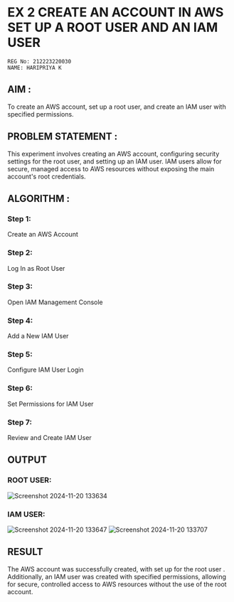  # EX 2 CREATE AN  ACCOUNT IN AWS SET UP A ROOT USER AND AN IAM USER 
```
REG No: 212223220030
NAME: HARIPRIYA K
```

## AIM :
To create an AWS account, set up a root user, and create an IAM user with specified permissions.

## PROBLEM STATEMENT :
This experiment involves creating an AWS account, configuring security settings for the root user, and setting up an IAM user. IAM users allow for secure, managed access to AWS resources without exposing the main account's root credentials.

## ALGORITHM :

 ### Step 1:
 Create an AWS Account </br>
 ### Step 2:
 Log In as Root User </br>
 ### Step 3:
 Open IAM Management Console</br>
 ### Step 4:
 Add a New IAM User</br>
 ### Step 5:
 Configure IAM User Login</br>
 ### Step 6:
 Set Permissions for IAM User</br>
 ### Step 7:
 Review and Create IAM User</br>


## OUTPUT

### ROOT USER:

![Screenshot 2024-11-20 133634](https://github.com/user-attachments/assets/3e8d878f-831f-4838-97ab-4da7a34ac4ba)


 ### IAM USER:

![Screenshot 2024-11-20 133647](https://github.com/user-attachments/assets/4210fe09-2f9c-48b8-8034-c342697e9032)
![Screenshot 2024-11-20 133707](https://github.com/user-attachments/assets/94d37a11-9eee-4e0b-ae01-b27caccb6e7a)




## RESULT
The AWS account was successfully created, with set up for the root user . Additionally, an IAM user was created with specified permissions, allowing for secure, controlled access to AWS resources without the use of the root account. 

  


